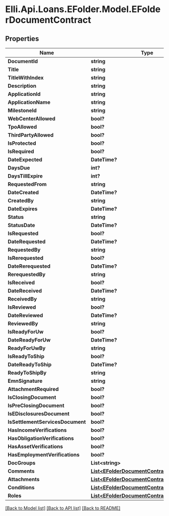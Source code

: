 # Elli.Api.Loans.EFolder.Model.EFolderDocumentContract
## Properties

Name | Type | Description | Notes
------------ | ------------- | ------------- | -------------
**DocumentId** | **string** |  | [optional] 
**Title** | **string** |  | [optional] 
**TitleWithIndex** | **string** |  | [optional] 
**Description** | **string** |  | [optional] 
**ApplicationId** | **string** |  | [optional] 
**ApplicationName** | **string** |  | [optional] 
**MilestoneId** | **string** |  | [optional] 
**WebCenterAllowed** | **bool?** |  | [optional] 
**TpoAllowed** | **bool?** |  | [optional] 
**ThirdPartyAllowed** | **bool?** |  | [optional] 
**IsProtected** | **bool?** |  | [optional] 
**IsRequired** | **bool?** |  | [optional] 
**DateExpected** | **DateTime?** |  | [optional] 
**DaysDue** | **int?** |  | [optional] 
**DaysTillExpire** | **int?** |  | [optional] 
**RequestedFrom** | **string** |  | [optional] 
**DateCreated** | **DateTime?** |  | [optional] 
**CreatedBy** | **string** |  | [optional] 
**DateExpires** | **DateTime?** |  | [optional] 
**Status** | **string** |  | [optional] 
**StatusDate** | **DateTime?** |  | [optional] 
**IsRequested** | **bool?** |  | [optional] 
**DateRequested** | **DateTime?** |  | [optional] 
**RequestedBy** | **string** |  | [optional] 
**IsRerequested** | **bool?** |  | [optional] 
**DateRerequested** | **DateTime?** |  | [optional] 
**RerequestedBy** | **string** |  | [optional] 
**IsReceived** | **bool?** |  | [optional] 
**DateReceived** | **DateTime?** |  | [optional] 
**ReceivedBy** | **string** |  | [optional] 
**IsReviewed** | **bool?** |  | [optional] 
**DateReviewed** | **DateTime?** |  | [optional] 
**ReviewedBy** | **string** |  | [optional] 
**IsReadyForUw** | **bool?** |  | [optional] 
**DateReadyForUw** | **DateTime?** |  | [optional] 
**ReadyForUwBy** | **string** |  | [optional] 
**IsReadyToShip** | **bool?** |  | [optional] 
**DateReadyToShip** | **DateTime?** |  | [optional] 
**ReadyToShipBy** | **string** |  | [optional] 
**EmnSignature** | **string** |  | [optional] 
**AttachmentRequired** | **bool?** |  | [optional] 
**IsClosingDocument** | **bool?** |  | [optional] 
**IsPreClosingDocument** | **bool?** |  | [optional] 
**IsEDisclosuresDocument** | **bool?** |  | [optional] 
**IsSettlementServicesDocument** | **bool?** |  | [optional] 
**HasIncomeVerifications** | **bool?** |  | [optional] 
**HasObligationVerifications** | **bool?** |  | [optional] 
**HasAssetVerifications** | **bool?** |  | [optional] 
**HasEmploymentVerifications** | **bool?** |  | [optional] 
**DocGroups** | **List&lt;string&gt;** |  | [optional] 
**Comments** | [**List&lt;EFolderDocumentContractComments&gt;**](EFolderDocumentContractComments.md) |  | [optional] 
**Attachments** | [**List&lt;EFolderDocumentContractAttachments&gt;**](EFolderDocumentContractAttachments.md) |  | [optional] 
**Conditions** | [**List&lt;EFolderDocumentContractAttachments&gt;**](EFolderDocumentContractAttachments.md) |  | [optional] 
**Roles** | [**List&lt;EFolderDocumentContractAttachments&gt;**](EFolderDocumentContractAttachments.md) |  | [optional] 

[[Back to Model list]](../README.md#documentation-for-models) [[Back to API list]](../README.md#documentation-for-api-endpoints) [[Back to README]](../README.md)

